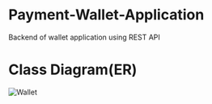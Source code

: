# Payment-Wallet-Application
Backend of wallet application using REST API

# Class Diagram(ER)

![Wallet](https://user-images.githubusercontent.com/101566433/192140842-4ac6e2f6-619b-4187-993f-63730edecf80.png)
